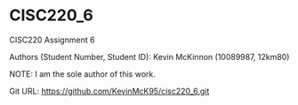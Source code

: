 # CISC220_6
CISC220 Assignment 6

Authors (Student Number, Student ID): Kevin McKinnon (10089987, 12km80)

NOTE: I am the sole author of this work.

Git URL: https://github.com/KevinMcK95/cisc220_6.git
